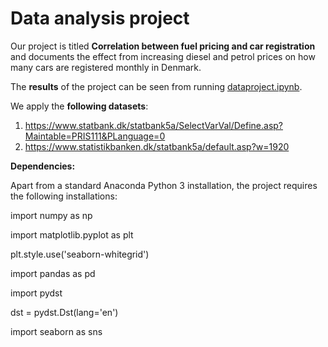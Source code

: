 # Data analysis project

Our project is titled **Correlation between fuel pricing and car registration** and documents the effect from increasing diesel and petrol prices on how many cars are registered monthly in Denmark.

The **results** of the project can be seen from running [dataproject.ipynb](dataproject.ipynb).

We apply the **following datasets**:

1. https://www.statbank.dk/statbank5a/SelectVarVal/Define.asp?Maintable=PRIS111&PLanguage=0 
2. https://www.statistikbanken.dk/statbank5a/default.asp?w=1920

**Dependencies:** 

Apart from a standard Anaconda Python 3 installation, the project requires the following installations:

import numpy as np

import matplotlib.pyplot as plt

plt.style.use('seaborn-whitegrid')

import pandas as pd

import pydst

dst = pydst.Dst(lang='en')

import seaborn as sns
